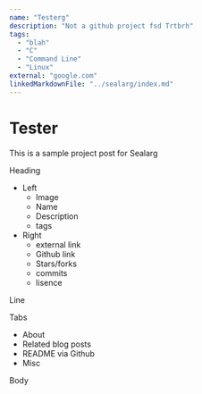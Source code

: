 ```yaml
---
name: "Testerg"
description: "Not a github project fsd Trtbrh"
tags:
  - "blah"
  - "C"
  - "Command Line"
  - "Linux"
external: "google.com"
linkedMarkdownFile: "../sealarg/index.md"
---
```


# Tester

This is a sample project post for Sealarg

Heading

- Left
  - Image
  - Name
  - Description
  - tags
- Right
  - external link
  - Github link
  - Stars/forks
  - commits
  - lisence

Line

Tabs

- About
- Related blog posts
- README via Github
- Misc

Body